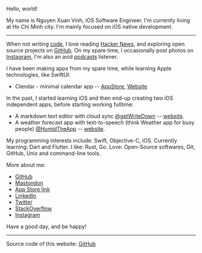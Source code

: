 Hello, world!

My name is Nguyen Xuan Vinh, iOS Software Engineer. I'm currently living at Ho Chi Minh city. I'm mainly focused on iOS native development.

----

When not writing [code](https://github.com/vinhnx?tab=repositories), I love reading [Hacker News](https://news.ycombinator.com/user?id=vinhnx), and exploring open source projects on [GitHub](https://github.com/vinhnx). On my spare time, I occasionally post photos on [Instagram](https://instagram.com/vinhnx), I'm also an avid [podcasts](https://vinhnx.github.io/podcasts/) listener.

I have been making apps from my spare time, while learning Apple technologies, like SwiftUI:
+ Clendar - minimal calendar app -- [AppStore](https://apps.apple.com/us/app/clendar-a-calendar-app/id1548102041), [Website](https://vinhnx.github.io/clendar-site)

In the past, I started learning iOS and then end-up creating two iOS independent apps, before starting working fulltime:
+ A markdown text editor with cloud sync [@getWriteDown](https://twitter.com/getWriteDown) -- [website](http://vinhnx.github.io/writedown-site/).
+ A weather forecast app with text-to-speech (think Weather app for busy people) [@HumidTheApp](https://twitter.com/HumidTheApp) -- [website](http://vinhnx.github.io/humid-site/). 

My programming interests include: Swift, Objective-C, iOS. Currently learning: Dart and Flutter. I like: Rust, Go. Love: Open-Source softwares, Git, GitHub, Unix and command-line tools.

More about me:

+ [GitHub](https://github.com/vinhnx)
+ [Mastondon](https://mastodon.social/@vinhnx)
+ [App Store link](http://itunes.com/nguyenvinh)
+ [LinkedIn](https://www.linkedin.com/in/vinhnx)
+ [Twitter](https://twitter.com/@vinhnx)
+ [StackOverflow](https://stackoverflow.com/users/1477298/vinh-nguyen)
+ [Instagram](https://instagram.com/vinhnx)

Have a good day, and be happy!

--- 

Source code of this website: [GitHub](https://github.com/vinhnx/vinhnx.github.io)
